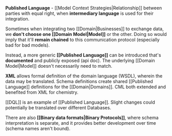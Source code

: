 **Published Language** - [[Model Context Strategies|Relationship]] between parties with equal right, when **intermediary language** is used for their integration.

Sometimes when integrating two [[Domain|Businesses]] to exchange data, we **don't choose one [[Domain Model|Model]]** or the other. Doing so would imply that it'll **remain chained** to this communication protocol (especially bad for bad models).

Instead, a more generic **[[Published Language]]** can be introduced that's **documented** and publicly exposed (api doc). The underlying [[Domain Model|Model]] doesn't necessarily need to match.

**XML** allows formal definition of the domain language (WSDL), wherein the data may be translated. Schema definitions create shared [[Published Language]] definitions for the [[Domain|Domains]]. CML both extended and benefited from XML for chemistry.

[[DQL]] is an example of [[Published Language]]. Slight changes could potentially be translated over different Databases.

There are also **[[Binary data formats|Binary Protocols]]**, where schema interpretation is separate, and it provides better development over time (schema names aren't bound).
